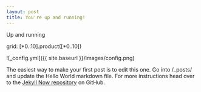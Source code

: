 ```yaml
---
layout: post
title: You're up and running!
---
```


Up and running

grid:
[*0..10].product([*0..10])

![_config.yml]({{ site.baseurl }}/images/config.png)

The easiest way to make your first post is to edit this one. Go into /_posts/ and update the Hello World markdown file. For more instructions head over to the [Jekyll Now repository](https://github.com/barryclark/jekyll-now) on GitHub.
